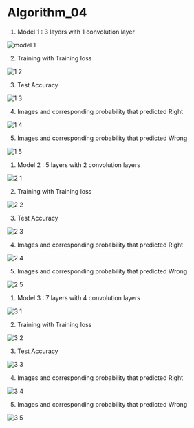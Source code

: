 # Algorithm_04

1. Model 1 : 3 layers with 1 convolution layer

![model 1](https://user-images.githubusercontent.com/57309874/83330124-210ed300-a2c8-11ea-8190-763d167b829a.png)

2. Training with Training loss

![1 2](https://user-images.githubusercontent.com/57309874/83330446-e312ae80-a2c9-11ea-8621-4c345b055ec2.png)

3. Test Accuracy

![1 3](https://user-images.githubusercontent.com/57309874/83330541-91b6ef00-a2ca-11ea-8afd-4873ec0bf257.png)

4. Images and corresponding probability that predicted Right

![1 4](https://user-images.githubusercontent.com/57309874/83330656-962fd780-a2cb-11ea-92f8-912138cfa2b6.png)

5. Images and corresponding probability that predicted Wrong

![1 5](https://user-images.githubusercontent.com/57309874/83330703-fc1c5f00-a2cb-11ea-9e1e-7c661629711e.png)





1. Model 2 : 5 layers with 2 convolution layers

![2 1](https://user-images.githubusercontent.com/57309874/83330756-61705000-a2cc-11ea-879f-e07585267eff.png)

2. Training with Training loss

![2 2](https://user-images.githubusercontent.com/57309874/83330854-ef4c3b00-a2cc-11ea-8449-d53a4f64be7f.png)

3. Test Accuracy

![2 3](https://user-images.githubusercontent.com/57309874/83330971-b6f92c80-a2cd-11ea-8b10-ff3d2d8f2f35.png)

4. Images and corresponding probability that predicted Right

![2 4](https://user-images.githubusercontent.com/57309874/83330972-b82a5980-a2cd-11ea-8cf8-18d804fbeeb5.png)

5. Images and corresponding probability that predicted Wrong

![2 5](https://user-images.githubusercontent.com/57309874/83330973-b95b8680-a2cd-11ea-92a6-28f87f429744.png)





1. Model 3 : 7 layers with 4 convolution layers

![3 1](https://user-images.githubusercontent.com/57309874/83331090-d6dd2000-a2ce-11ea-92eb-30a4dba7619d.png)

2. Training with Training loss

![3 2](https://user-images.githubusercontent.com/57309874/83331091-d775b680-a2ce-11ea-9992-125438a31441.png)

3. Test Accuracy

![3 3](https://user-images.githubusercontent.com/57309874/83331092-d80e4d00-a2ce-11ea-8fdd-4fc503410e5d.png)

4. Images and corresponding probability that predicted Right

![3 4](https://user-images.githubusercontent.com/57309874/83331093-d80e4d00-a2ce-11ea-8a8f-0966d3145090.png)

5. Images and corresponding probability that predicted Wrong

![3 5](https://user-images.githubusercontent.com/57309874/83331094-d8a6e380-a2ce-11ea-87ec-c8cfe8d44b92.png)
